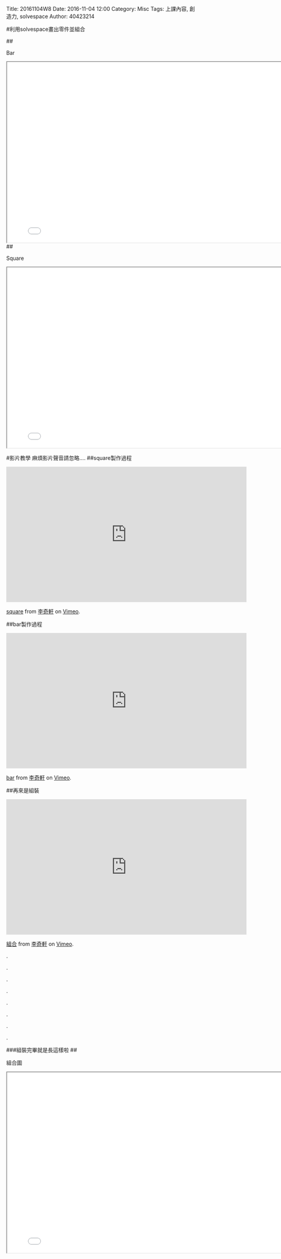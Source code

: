 Title: 20161104W8
Date: 2016-11-04 12:00
Category: Misc
Tags: 上課內容, 創造力, solvespace
Author: 40423214


#利用solvespace畫出零件並組合

##<p>Bar<p>
<iframe src="../solvespace/1-12-bar.html" width="800" height="480"></iframe>
##<p>Square<p>
<iframe src="../solvespace/1-12-square.html" width="800" height="480"></iframe>



#影片教學
麻煩影片聲音請忽略....
##square製作過程
<iframe src="https://player.vimeo.com/video/199113449" width="640" height="360" frameborder="0" webkitallowfullscreen mozallowfullscreen allowfullscreen></iframe>
<p><a href="https://vimeo.com/199113449">square</a> from <a href="https://vimeo.com/user47858237">李奇軒</a> on <a href="https://vimeo.com">Vimeo</a>.</p>


##bar製作過程
<iframe src="https://player.vimeo.com/video/199113539" width="640" height="360" frameborder="0" webkitallowfullscreen mozallowfullscreen allowfullscreen></iframe>
<p><a href="https://vimeo.com/199113539">bar</a> from <a href="https://vimeo.com/user47858237">李奇軒</a> on <a href="https://vimeo.com">Vimeo</a>.</p>



##再來是組裝
<iframe src="https://player.vimeo.com/video/199113568" width="640" height="360" frameborder="0" webkitallowfullscreen mozallowfullscreen allowfullscreen></iframe>
<p><a href="https://vimeo.com/199113568">組合</a> from <a href="https://vimeo.com/user47858237">李奇軒</a> on <a href="https://vimeo.com">Vimeo</a>.</p>

.

.

.

.

.

.

.

.



###組裝完畢就是長這樣啦
##<p>組合圖<p>
<iframe src="../solvespace/1-12-finish.html" width="800" height="480"></iframe>



